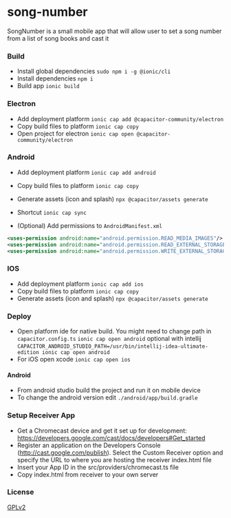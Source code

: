 # song-number

SongNumber is a small mobile app that will allow user to set a song number from a list of song books and cast it

### Build

* Install global dependencies
  ```sudo npm i -g @ionic/cli```
* Install dependencies
  ```npm i```
* Build app
  ```ionic build```

### Electron

* Add deployment platform
  ```ionic cap add @capacitor-community/electron```
* Copy build files to platform
  ```ionic cap copy```
* Open project for electron
  ```ionic cap open @capacitor-community/electron```

### Android

* Add deployment platform
  ```ionic cap add android```
* Copy build files to platform
  ```ionic cap copy```
* Generate assets (icon and splash)
  ```npx @capacitor/assets generate```
* Shortcut 
  ```ionic cap sync```

* (Optional) Add permissions to `AndroidManifest.xml`

```xml
<uses-permission android:name="android.permission.READ_MEDIA_IMAGES"/>
<uses-permission android:name="android.permission.READ_EXTERNAL_STORAGE"/>
<uses-permission android:name="android.permission.WRITE_EXTERNAL_STORAGE"/>
```

### IOS

* Add deployment platform
  ```ionic cap add ios```
* Copy build files to platform
  ```ionic cap copy```
* Generate assets (icon and splash)
  ```npx @capacitor/assets generate```

### Deploy

* Open platform ide for native build. You might need to change path in `capacitor.config.ts`
  ```ionic cap open android```
  optional with intellij
  ```CAPACITOR_ANDROID_STUDIO_PATH=/usr/bin/intellij-idea-ultimate-edition ionic cap open android```
* For iOS open xcode
  ```ionic cap open ios```

#### Android

* From android studio build the project and run it on mobile device
* To change the android version edit `./android/app/build.gradle`

### Setup Receiver App

* Get a Chromecast device and get it set up for
  development: https://developers.google.com/cast/docs/developers#Get_started
* Register an application on the Developers Console (http://cast.google.com/publish). Select the Custom Receiver option
  and specify the URL to where you are hosting the receiver index.html file
* Insert your App ID in the src/providers/chromecast.ts file
* Copy index.html from receiver to your own server

### License

[GPLv2](LICENSE)
